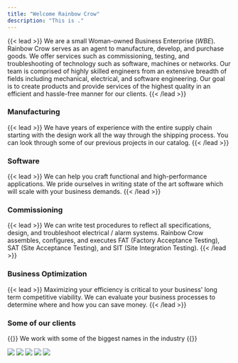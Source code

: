 ```yaml
---
title: "Welcome Rainbow Crow"
description: "This is ."
---
```



{{< lead >}}
We are a small Woman-owned Business Enterprise (_WBE_). Rainbow Crow serves as an agent to manufacture, develop, and purchase goods. We offer services such as commissioning, testing, and troubleshooting of technology such as software, machines or networks. Our team is comprised of highly skilled engineers from an extensive breadth of fields including mechanical, electrical, and software engineering. Our goal is to create products and provide services of the highest quality in an efficient and hassle-free manner for our clients.
{{< /lead >}}

### Manufacturing

{{< lead >}}
We have years of experience with the entire supply chain starting with the design work all the way through the shipping process. You can look through some of our previous projects in our catalog.
{{< /lead >}}

### Software

{{< lead >}}
We can help you craft functional and high-performance applications. We pride ourselves in writing state of the art software which will scale with your business demands.
{{< /lead >}}

### Commissioning
{{< lead >}}
We can write test procedures to reflect all specifications, design, and troubleshoot electrical / alarm systems. Rainbow Crow assembles, configures, and executes FAT (Factory Acceptance Testing), SAT (Site Acceptance Testing), and SIT (Site Integration Testing).
{{< /lead >}}

### Business Optimization
{{< lead >}}
Maximizing your efficiency is critical to your business' long term competitive viability. We can evaluate your business processes to determine where and how you can save money.
{{< /lead >}}


### Some of our clients
{{<lead>}} We work with some of the biggest names in the industry {{</lead>}}

<div id = "clients">
<img src="img/clients/path.png" class="">
<img src="img/clients/mta.png">
<img src="img/clients/septa.png">
<img src="img/clients/trimet.png">
<img src="img/clients/siemens.png">
</div>
